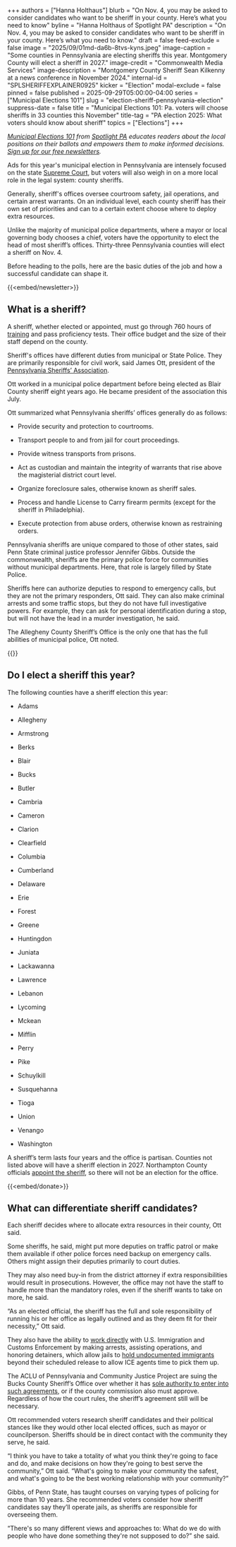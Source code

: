 +++
authors = ["Hanna Holthaus"]
blurb = "On Nov. 4, you may be asked to consider candidates who want to be sheriff in your county. Here’s what you need to know"
byline = "Hanna Holthaus of Spotlight PA"
description = "On Nov. 4, you may be asked to consider candidates who want to be sheriff in your county. Here’s what you need to know."
draft = false
feed-exclude = false
image = "2025/09/01md-da6b-8tvs-kyns.jpeg"
image-caption = "Some counties in Pennsylvania are electing sheriffs this year. Montgomery County will elect a sheriff in 2027."
image-credit = "Commonwealth Media Services"
image-description = "Montgomery County Sheriff Sean Kilkenny at a news conference in November 2024."
internal-id = "SPLSHERIFFEXPLAINER0925"
kicker = "Election"
modal-exclude = false
pinned = false
published = 2025-09-29T05:00:00-04:00
series = ["Municipal Elections 101"]
slug = "election-sheriff-pennsylvania-election"
suppress-date = false
title = "Municipal Elections 101: Pa. voters will choose sheriffs in 33 counties this November"
title-tag = "PA election 2025: What voters should know about sheriff"
topics = ["Elections"]
+++

<a href="https://www.spotlightpa.org/series/municipal-elections-101/"><em>Municipal Elections 101</em></a><em> from </em><a href="https://www.spotlightpa.org/"><em>Spotlight PA</em></a><em> educates readers about the local positions on their ballots and empowers them to make informed decisions. </em><a href="https://www.spotlightpa.org/newsletters"><em>Sign up for our free newsletters</em></a><em>.</em>

Ads for this year&#39;s municipal election in Pennsylvania are intensely focused on the state <a href="https://www.spotlightpa.org/news/2025/09/pennsylvania-election-2025-commonwealth-superior-court-candidates-elections/">Supreme Court</a>, but voters will also weigh in on a more local role in the legal system: county sheriffs.

Generally, sheriff&#39;s offices oversee courtroom safety, jail operations, and certain arrest warrants. On an individual level, each county sheriff has their own set of priorities and can to a certain extent choose where to deploy extra resources.

Unlike the majority of municipal police departments, where a mayor or local governing body chooses a chief, voters have the opportunity to elect the head of most sheriff’s offices. Thirty-three Pennsylvania counties will elect a sheriff on Nov. 4.

Before heading to the polls, here are the basic duties of the job and how a successful candidate can shape it.

{{<embed/newsletter>}}

## What is a sheriff?

A sheriff, whether elected or appointed, must go through 760 hours of <a href="https://www.pa.gov/agencies/pccd/programs-and-services/training/public-safety-training/sheriff-and-deputy-training#accordion-7df506e3a6-item-701983fa79">training</a> and pass proficiency tests. Their office budget and the size of their staff depend on the county.

Sheriff&#39;s offices have different duties from municipal or State Police. They are primarily responsible for civil work, said James Ott, president of the <a href="https://pasheriffs.org/">Pennsylvania Sheriffs’ Association</a>.

Ott worked in a municipal police department before being elected as Blair County sheriff eight years ago. He became president of the association this July.

Ott summarized what Pennsylvania sheriffs’ offices generally do as follows:

- Provide security and protection to courtrooms.

- Transport people to and from jail for court proceedings.

- Provide witness transports from prisons.

- Act as custodian and maintain the integrity of warrants that rise above the magisterial district court level.

- Organize foreclosure sales, otherwise known as sheriff sales.

- Process and handle License to Carry firearm permits (except for the sheriff in Philadelphia).

- Execute protection from abuse orders, otherwise known as restraining orders.

Pennsylvania sheriffs are unique compared to those of other states, said Penn State criminal justice professor Jennifer Gibbs. Outside the commonwealth, sheriffs are the primary police force for communities without municipal departments. Here, that role is largely filled by State Police.

Sheriffs here can authorize deputies to respond to emergency calls, but they are not the primary responders, Ott said. They can also make criminal arrests and some traffic stops, but they do not have full investigative powers. For example, they can ask for personal identification during a stop, but will not have the lead in a murder investigation, he said.

The Allegheny County Sheriff’s Office is the only one that has the full abilities of municipal police, Ott noted.

{{<dewey-assistant>}}

## Do I elect a sheriff this year?

The following counties have a sheriff election this year:

- Adams

- Allegheny

- Armstrong

- Berks

- Blair

- Bucks

- Butler

- Cambria

- Cameron

- Clarion

- Clearfield

- Columbia

- Cumberland

- Delaware

- Erie

- Forest

- Greene

- Huntingdon

- Juniata

- Lackawanna

- Lawrence

- Lebanon

- Lycoming

- Mckean

- Mifflin

- Perry

- Pike

- Schuylkill

- Susquehanna

- Tioga

- Union

- Venango

- Washington

A sheriff’s term lasts four years and the office is partisan. Counties not listed above will have a sheriff election in 2027. Northampton County officials <a href="https://www.lehighvalleynews.com/northampton-county/northampton-county-officials-appoint-new-sheriff">appoint the sheriff</a>, so there will not be an election for the office.

{{<embed/donate>}}

## What can differentiate sheriff candidates?

Each sheriff decides where to allocate extra resources in their county, Ott said.

Some sheriffs, he said, might put more deputies on traffic patrol or make them available if other police forces need backup on emergency calls. Others might assign their deputies primarily to court duties.

They may also need buy-in from the district attorney if extra responsibilities would result in prosecutions. However, the office may not have the staff to handle more than the mandatory roles, even if the sheriff wants to take on more, he said.

“As an elected official, the sheriff has the full and sole responsibility of running his or her office as legally outlined and as they deem fit for their necessity,” Ott said.

They also have the ability to <a href="https://www.ice.gov/identify-and-arrest/287g">work directly</a> with U.S. Immigration and Customs Enforcement by making arrests, assisting operations, and honoring detainers, which allow jails to <a href="https://www.spotlightpa.org/berks/2025/07/justice-system-berks-county-ice-detainer-policy-immigration-detention/">hold undocumented immigrants</a> beyond their scheduled release to allow ICE agents time to pick them up.

The ACLU of Pennsylvania and Community Justice Project are suing the Bucks County Sheriff’s Office over whether it has <a href="https://whyy.org/articles/aclu-lawsuit-bucks-county-sheriff-fred-harran-ice-287g/#:~:text=Sheriff%20Fred%20Harran%20said%20the,activists%20and%20community%20members%20disagree.&amp;text=From%20Delco%20to%20Chesco%20and,to%20a%20request%20for%20comment.">sole authority to enter into such agreements</a>, or if the county commission also must approve. Regardless of how the court rules, the sheriff’s agreement still will be necessary.

Ott recommended voters research sheriff candidates and their political stances like they would other local elected offices, such as mayor or councilperson. Sheriffs should be in direct contact with the community they serve, he said.

“I think you have to take a totality of what you think they&#39;re going to face and do, and make decisions on how they&#39;re going to best serve the community,” Ott said. “What&#39;s going to make your community the safest, and what&#39;s going to be the best working relationship with your community?”

Gibbs, of Penn State, has taught courses on varying types of policing for more than 10 years. She recommended voters consider how sheriff candidates say they’ll operate jails, as sheriffs are responsible for overseeing them.

“There&#39;s so many different views and approaches to: What do we do with people who have done something they&#39;re not supposed to do?” she said.

